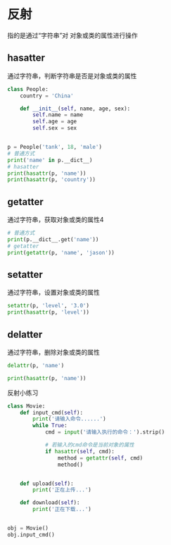 # 反射

指的是通过“字符串”对 对象或类的属性进行操作

## hasatter

通过字符串，判断字符串是否是对象或类的属性

```python
class People:
    country = 'China'

    def __init__(self, name, age, sex):
        self.name = name
        self.age = age
        self.sex = sex


p = People('tank', 18, 'male')
# 普通方式
print('name' in p.__dict__)
# hasatter
print(hasattr(p, 'name'))
print(hasattr(p, 'country'))
```

## getatter

通过字符串，获取对象或类的属性4

```python
# 普通方式
print(p.__dict__.get('name'))
# getatter
print(getattr(p, 'name', 'jason'))
```

## setatter

通过字符串，设置对象或类的属性

```python
setattr(p, 'level', '3.0')
print(hasattr(p, 'level'))
```

## delatter

通过字符串，删除对象或类的属性

```python
delattr(p, 'name')

print(hasattr(p, 'name'))
```

反射小练习

```python
class Movie:
    def input_cmd(self):
        print('请输入命令......')
        while True:
            cmd = input('请输入执行的命令：').strip()

            # 若输入的cmd命令是当前对象的属性
            if hasattr(self, cmd):
                method = getattr(self, cmd)
                method()


    def upload(self):
        print('正在上传...')

    def download(self):
        print('正在下载...')


obj = Movie()
obj.input_cmd()
```
